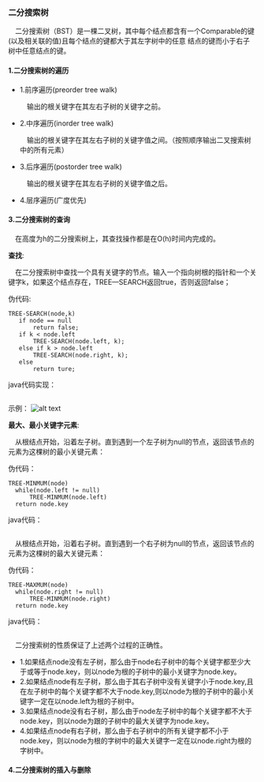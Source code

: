  ### 二分搜索树
 &ensp;&ensp;二分搜索树（BST）是一棵二叉树，其中每个结点都含有一个Comparable的键(以及相关联的值)且每个结点的键都大于其左字树中的任意
 结点的键而小于右子树中任意结点的键。
#### 1.二分搜索树的遍历
* 1.前序遍历(preorder tree walk)

   &ensp;&ensp;输出的根关键字在其左右子树的关键字之前。
* 2.中序遍历(inorder tree walk)

   &ensp;&ensp;输出的根关键字在其左右子树的关键字值之间。（按照顺序输出二叉搜索树中的所有元素）
* 3.后序遍历(postorder tree walk)

   &ensp;&ensp;输出的根关键字在其左右子树的关键字值之后。

* 4.层序遍历(广度优先)

 #### 3.二分搜索树的查询
 &ensp;&ensp;在高度为h的二分搜索树上，其查找操作都是在O(h)时间内完成的。
 
**查找**:
 
 &ensp;&ensp;在二分搜索树中查找一个具有关键字的节点。输入一个指向树根的指针和一个关键字k，如果这个结点存在，TREE—SEARCH返回true，否则返回false；
 
 伪代码:
 ```$xslt
TREE-SEARCH(node,k)
    if node == null
        return false;
    if k < node.left
        TREE-SEARCH(node.left, k);
    else if k > node.left
        TREE-SEARCH(node.right, k);
    else 
        return ture; 
```
 java代码实现：
 ```$xslt

```
示例：
 ![alt text](./linkedlist/data-mapper.png "Data Mapper")
 
 **最大、最小关键字元素**:
 
 &ensp;&ensp;从根结点开始，沿着左子树。直到遇到一个左子树为null的节点，返回该节点的元素为这棵树的最小关键元素：
 
 伪代码：
 ```$xslt
TREE-MINMUM(node)
   while(node.left != null)
       TREE-MINMUM(node.left)
   return node.key
```
java代码：
```$xslt

```
&ensp;&ensp;从根结点开始，沿着右子树。直到遇到一个右子树为null的节点，返回该节点的元素为这棵树的最大关键元素：

 伪代码：
 ```$xslt
TREE-MAXMUM(node)
   while(node.right != null)
       TREE-MINMUM(node.right)
   return node.key
```
java代码：
```$xslt

```

&ensp;&ensp;二分搜索树的性质保证了上述两个过程的正确性。
*  1.如果结点node没有左子树，那么由于node右子树中的每个关键字都至少大于或等于node.key，则以node为根的子树中的最小关键字为node.key。
*  2.如果结点node有左子树，那么由于其右子树中没有关键字小于node.key,且在左子树中的每个关键字都不大于node.key,则以node为根的子树中的最小关键字一定在以node.left为根的子树中。
*  3.如果结点node没有右子树，那么由于node左子树中的每个关键字都不大于node.key，则以node为跟的子树中的最大关键字为node.key。
*  4.如果结点node有右子树，那么由于右子树中的所有关键字都不小于node.key，则以node为根的字树中的最大关键字一定在以node.right为根的字树中。

 #### 4.二分搜索树的插入与删除
 

